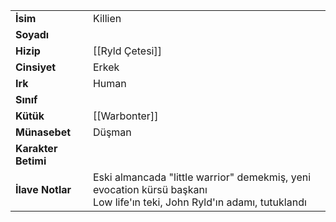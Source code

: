 |  |  |  
|---|---|  
| **İsim** | Killien|  
| **Soyadı** | |  
| **Hizip** | [[Ryld Çetesi]]|  
| **Cinsiyet** | Erkek|  
| **Irk** | Human|  
| **Sınıf** | |  
| **Kütük** | [[Warbonter]]|  
| **Münasebet** | Düşman|  
| **Karakter Betimi** | |  
| **İlave Notlar** | Eski almancada "little warrior" demekmiş, yeni evocation kürsü başkanı<br>Low life'ın teki, John Ryld'ın adamı, tutuklandı|  
